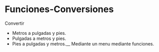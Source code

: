 # Funciones-Conversiones
Convertir 
- Metros a pulgadas y pies.
- Pulgadas a metros y pies.
- Pies a pulgadas y metros.__
Mediante un menu mediante funciones.